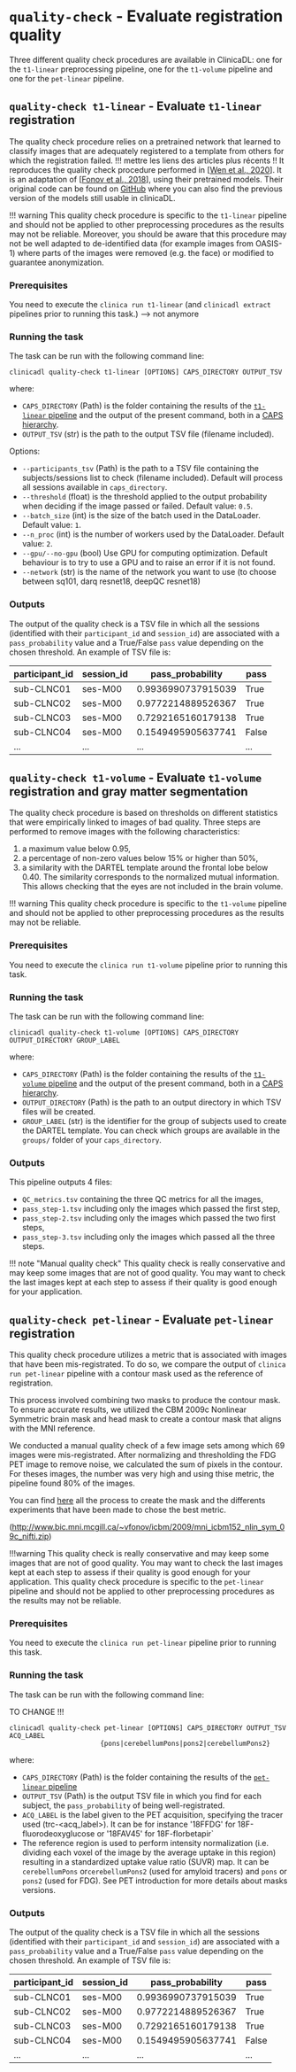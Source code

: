# `quality-check` - Evaluate registration quality

Three different quality check procedures are available in ClinicaDL:
one for the `t1-linear` preprocessing pipeline, one for the `t1-volume` pipeline and one for the `pet-linear` pipeline.


## `quality-check t1-linear` - Evaluate `t1-linear` registration

The quality check procedure relies on a pretrained network that learned to classify images that are adequately registered to a template from others for which the registration failed. 
!!! mettre les liens des articles plus récents !!
It reproduces the quality check procedure performed in [[Wen et al., 2020](https://doi.org/10.1016/j.media.2020.101694)]. It is an adaptation of [[Fonov et al., 2018](https://www.biorxiv.org/content/10.1101/303487v1)], using their pretrained models. 
Their original code can be found on [GitHub](https://github.com/vfonov/deep-qc) where you can also find the previous version of the models still usable in clinicaDL.

!!! warning
    This quality check procedure is specific to the `t1-linear` pipeline and should not be applied 
    to other preprocessing procedures as the results may not be reliable.
    Moreover, you should be aware that this procedure may not be well adapted to de-identified data 
    (for example images from OASIS-1) where parts of the images were removed (e.g. the face)
    or modified to guarantee anonymization.


### Prerequisites
You need to execute the `clinica run t1-linear` (and `clinicadl extract` pipelines 
prior to running this task.) --> not anymore

### Running the task
The task can be run with the following command line:
```
clinicadl quality-check t1-linear [OPTIONS] CAPS_DIRECTORY OUTPUT_TSV
```
where:

- `CAPS_DIRECTORY` (Path) is the folder containing the results of the [`t1-linear` pipeline](https://aramislab.paris.inria.fr/clinica/docs/public/latest/Pipelines/T1_Linear/) 
and the output of the present command, both in a [CAPS hierarchy](https://aramislab.paris.inria.fr/clinica/docs/public/latest/CAPS/Introduction/).
- `OUTPUT_TSV` (str) is the path to the output TSV file (filename included).


Options:

- `--participants_tsv` (Path) is the path to a TSV file containing the subjects/sessions list to check (filename included).
Default will process all sessions available in `caps_directory`.
- `--threshold` (float) is the threshold applied to the output probability when deciding if the image passed or failed. 
Default value: `0.5`.
- `--batch_size` (int) is the size of the batch used in the DataLoader. Default value: `1`.
- `--n_proc` (int) is the number of workers used by the DataLoader. Default value: `2`.
- `--gpu/--no-gpu` (bool) Use GPU for computing optimization. Default behaviour is to try to use a GPU and to raise an error if it is not found.
- `--network` (str) is the name of the network you want to use (to choose between sq101, darq resnet18, deepQC resnet18)


### Outputs

The output of the quality check is a TSV file in which all the sessions (identified with their `participant_id` and `session_id`) 
are associated with a `pass_probability` value and a True/False `pass` value depending on the chosen threshold. 
An example of TSV file is:

| **participant_id** | **session_id** | **pass_probability**   | **pass**  |
|--------------------|----------------|------------------------|-----------|
| sub-CLNC01         | ses-M00        | 0.9936990737915039     | True      |
| sub-CLNC02         | ses-M00        | 0.9772214889526367     | True      |
| sub-CLNC03         | ses-M00        | 0.7292165160179138     | True      |
| sub-CLNC04         | ses-M00        | 0.1549495905637741     | False     |
| ...                |  ...           |  ...                   |  ...      |

## `quality-check t1-volume` - Evaluate `t1-volume` registration and gray matter segmentation

The quality check procedure is based on thresholds on different statistics that were empirically
linked to images of bad quality. Three steps are performed to remove images with the following characteristics:

1. a maximum value below 0.95,
2. a percentage of non-zero values below 15% or higher than 50%,
3. a similarity with the DARTEL template around the frontal lobe below 0.40. The similarity
corresponds to the normalized mutual information. This allows checking that the eyes are not
included in the brain volume. 
    
!!! warning
    This quality check procedure is specific to the `t1-volume` pipeline and should not be applied 
    to other preprocessing procedures as the results may not be reliable.


### Prerequisites
You need to execute the `clinica run t1-volume` pipeline prior to running this task.

### Running the task
The task can be run with the following command line:
```
clinicadl quality-check t1-volume [OPTIONS] CAPS_DIRECTORY OUTPUT_DIRECTORY GROUP_LABEL
```
where:

- `CAPS_DIRECTORY` (Path) is the folder containing the results of the [`t1-volume` pipeline](https://aramislab.paris.inria.fr/clinica/docs/public/latest/Pipelines/T1_Volume/) 
and the output of the present command, both in a [CAPS hierarchy](https://aramislab.paris.inria.fr/clinica/docs/public/latest/CAPS/Introduction/).
- `OUTPUT_DIRECTORY` (Path) is the path to an output directory in which TSV files will be created.
- `GROUP_LABEL` (str) is the identifier for the group of subjects used to create the DARTEL template.
You can check which groups are available in the `groups/` folder of your `caps_directory`.


### Outputs

This pipeline outputs 4 files:

- `QC_metrics.tsv` containing the three QC metrics for all the images,
- `pass_step-1.tsv` including only the images which passed the first step,
- `pass_step-2.tsv` including only the images which passed the two first steps,
- `pass_step-3.tsv` including only the images which passed all the three steps.

!!! note "Manual quality check"
    This quality check is really conservative and may keep some images that are not of good quality.
    You may want to check the last images kept at each step to assess if their quality is good enough 
    for your application.


## `quality-check pet-linear` - Evaluate `pet-linear` registration

This quality check procedure utilizes a metric that is associated with images that have been mis-registrated. To do so, we compare the output of `clinica run pet-linear` pipeline with a contour mask used as the reference of registration. 

This process involved combining two masks to produce the contour mask. To ensure accurate results, we utilized the CBM 2009c Nonlinear Symmetric brain mask and head mask to create a contour mask that aligns with the MNI reference. 

We conducted a manual quality check of a few image sets among which 69 images were mis-registrated. After normalizing and thresholding the FDG PET image to remove noise, we calculated the sum of pixels in the contour. For theses images, the number was very high and using thise metric, the pipeline found 80% of the images.


You can find [here](https://github.com/camillebrianceau/QC) all the process to create the mask and the differents experiments that have been made to chose the best metric.

(http://www.bic.mni.mcgill.ca/~vfonov/icbm/2009/mni_icbm152_nlin_sym_09c_nifti.zip)

!!!warning
    This quality check is really conservative and may keep some images that are not of good quality.
    You may want to check the last images kept at each step to assess if their quality is good enough 
    for your application.
    This quality check procedure is specific to the `pet-linear` pipeline and should not be applied 
    to other preprocessing procedures as the results may not be reliable.




### Prerequisites
You need to execute the `clinica run pet-linear` pipeline prior to running this task.

### Running the task
The task can be run with the following command line:

TO CHANGE !!!
```
clinicadl quality-check pet-linear [OPTIONS] CAPS_DIRECTORY OUTPUT_TSV ACQ_LABEL
                       {pons|cerebellumPons|pons2|cerebellumPons2}
```
where:

- `CAPS_DIRECTORY` (Path) is the folder containing the results of the [`pet-linear` pipeline](https://aramislab.paris.inria.fr/clinica/docs/public/latest/Pipelines/T1_Volume/) 
- `OUTPUT_TSV` (Path) is the output TSV file in which you find for each subject, the `pass_probability` of being well-registrated.
- `ACQ_LABEL` is the label given to the PET acquisition, specifying the tracer used (trc-<acq_label>). It can be for instance '18FFDG' for 18F-fluorodeoxyglucose or '18FAV45' for 18F-florbetapir`
- The reference region is used to perform intensity normalization (i.e. dividing each voxel of the image by the average uptake in this region) resulting in a standardized uptake value ratio (SUVR) map. It can be `cerebellumPons` or`cerebellumPons2` (used for amyloid tracers) and `pons` or `pons2` (used for FDG). See PET introduction for more details about masks versions.


### Outputs

The output of the quality check is a TSV file in which all the sessions (identified with their `participant_id` and `session_id`) are associated with a `pass_probability` value and a True/False `pass` value depending on the chosen threshold. 
An example of TSV file is:

| **participant_id** | **session_id** | **pass_probability**   | **pass**  |
|--------------------|----------------|------------------------|-----------|
| sub-CLNC01         | ses-M00        | 0.9936990737915039     | True      |
| sub-CLNC02         | ses-M00        | 0.9772214889526367     | True      |
| sub-CLNC03         | ses-M00        | 0.7292165160179138     | True      |
| sub-CLNC04         | ses-M00        | 0.1549495905637741     | False     |
| ...                |  ...           |  ...                   |  ...      |
